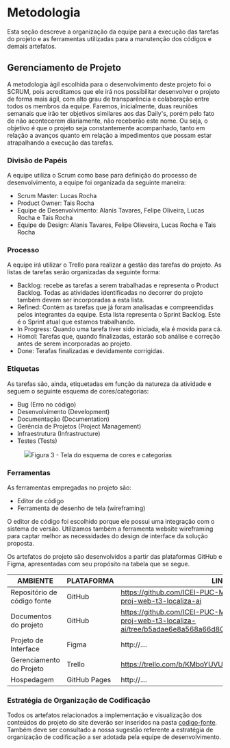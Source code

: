 
# Metodologia

Esta seção descreve a organização da equipe para a execução das tarefas do projeto e as ferramentas utilizadas para a manutenção dos códigos e demais artefatos.

## Gerenciamento de Projeto

A metodologia ágil escolhida para o desenvolvimento deste projeto foi o SCRUM, pois acreditamos que ele irá nos possibilitar desenvolver o projeto de forma mais ágil, com alto grau de transparência e colaboração entre todos os membros da equipe. Faremos, inicialmente, duas reuniões semanais que irão ter objetivos similares aos das Daily's, porém pelo fato de não acontecerem diariamente, não receberão este nome. Ou seja, o objetivo é que o projeto seja constantemente acompanhado, tanto em relação a avanços quanto em relação a impedimentos que possam estar atrapalhando a execução das tarefas.  

### Divisão de Papéis

A equipe utiliza o Scrum como base para definição do processo de desenvolvimento, a equipe foi organizada da seguinte maneira: 
- Scrum Master: Lucas Rocha
- Product Owner: Tais Rocha
- Equipe de Desenvolvimento: Alanis Tavares, Felipe Oliveira, Lucas Rocha e Tais Rocha
- Equipe de Design: Alanis Tavares, Felipe Olieveira, Lucas Rocha e Tais Rocha

### Processo

A equipe irá utilizar o Trello para realizar a gestão das tarefas do projeto. As listas de tarefas serão organizadas da seguinte forma: 

- Backlog: recebe as tarefas a serem trabalhadas e representa o Product Backlog. Todas as atividades identificadas no decorrer do projeto também devem ser incorporadas a esta lista. 
- Refined: Contém as tarefas que já foram analisadas e compreendidas pelos integrantes da equipe. Esta lista representa o Sprint Backlog. Este é o Sprint atual que estamos trabalhando. 
- In Progress: Quando uma tarefa tiver sido iniciada, ela é movida para cá. 
- Homol: Tarefas que, quando finalizadas, estarão sob análise e correção antes de serem incorporadas ao projeto. 
- Done: Terafas finalizadas e devidamente corrigidas. 


### Etiquetas
<p>As tarefas são, ainda, etiquetadas em função da natureza da atividade e seguem o seguinte esquema de cores/categorias:</p>

<ul>
  <li>Bug (Erro no código)</li>
  <li>Desenvolvimento (Development)</li>
  <li>Documentação (Documentation)</li>
  <li>Gerência de Projetos (Project Management)</li>
  <li>Infraestrutura (Infrastructure)</li>
  <li>Testes (Tests)</li>
</ul>

<figure> 
  <img src="https://user-images.githubusercontent.com/100447878/164068979-9eed46e1-9b44-461e-ab88-c2388e6767a1.png"
    <figcaption>Figura 3 - Tela do esquema de cores e categorias</figcaption>
</figure> 
  
### Ferramentas

As ferramentas empregadas no projeto são:
<ul>
  <li>Editor de código</li>
  <li>Ferramenta de desenho de tela (wireframing)</li>
</ul>

O editor de código foi escolhido porque ele possui uma integração com o sistema de versão. Utilizamos também a ferramenta website wireframing para captar melhor as necessidades do design de interface da solução proposta.

Os artefatos do projeto são desenvolvidos a partir das plataformas GitHub e Figma, apresentadas com seu propósito na tabela que se segue.

| AMBIENTE                            | PLATAFORMA                         | LINK DE ACESSO                         |
|-------------------------------------|------------------------------------|----------------------------------------|
| Repositório de código fonte         | GitHub                             | https://github.com/ICEI-PUC-Minas-PMV-ADS/pmv-ads-2024-1-e1-proj-web-t3-localiza-ai                            |
| Documentos do projeto               | GitHub                             | https://github.com/ICEI-PUC-Minas-PMV-ADS/pmv-ads-2024-1-e1-proj-web-t3-localiza-ai/tree/b5adae6e8a568a66d801c0170289104679752496/documentos                            |
| Projeto de Interface                | Figma                              | http://....                            |
| Gerenciamento do Projeto            | Trello                    | https://trello.com/b/KMboYUVU/localizaai                           |
| Hospedagem                          | GitHub Pages                       | http://....                            |


### Estratégia de Organização de Codificação 

Todos os artefatos relacionados a implementação e visualização dos conteúdos do projeto do site deverão ser inseridos na pasta [codigo-fonte](http://https://github.com/ICEI-PUC-Minas-PMV-ADS/WebApplicationProject-Template-v2/tree/main/codigo-fonte). Também deve ser consultado a nossa sugestão referente a estratégia de organização de codificação a ser adotada pela equipe de desenvolvimento.
